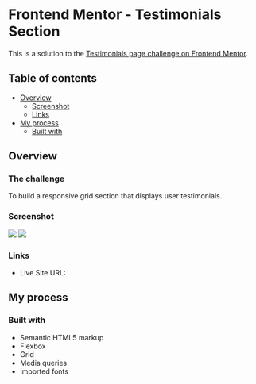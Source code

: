 # Frontend Mentor - Testimonials Section

This is a solution to the [Testimonials page challenge on Frontend Mentor](https://www.frontendmentor.io/learning-paths/building-responsive-layouts--z1qCXVqkD/steps/667c4aa4983369c53393be08/challenge/start).

## Table of contents

- [Overview](#overview)
  - [Screenshot](#screenshot)
  - [Links](#links)
- [My process](#my-process)
  - [Built with](#built-with)

## Overview

### The challenge

To build a responsive grid section that displays user testimonials.

### Screenshot

![](https://i.imgur.com/QUwzwyD.jpeg)
![](https://i.imgur.com/84tYxhx.jpeg)

### Links

- Live Site URL: 

## My process

### Built with

- Semantic HTML5 markup
- Flexbox
- Grid
- Media queries
- Imported fonts

